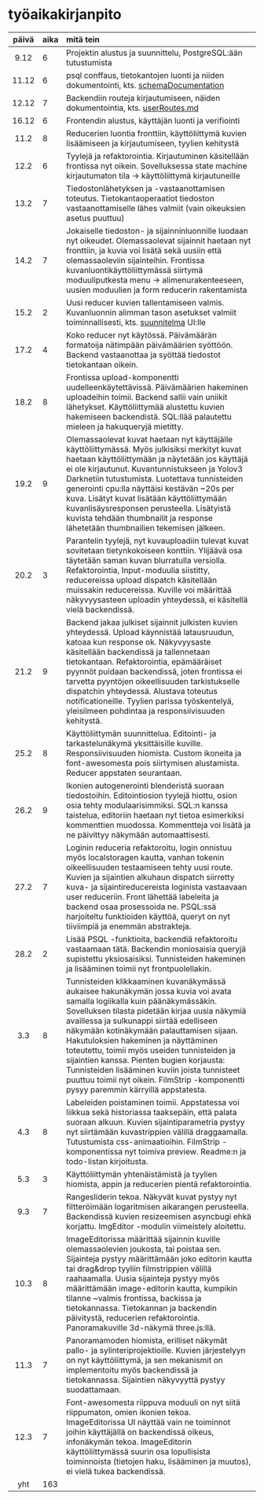 
# työaikakirjanpito

| päivä | aika | mitä tein  |
| :----:|:-----| :-----|
| 9.12 | 6| Projektin alustus ja suunnittelu, PostgreSQL:ään tutustumista |
| 11.12| 6 | psql conffaus, tietokantojen luonti ja niiden dokumentointi, kts. [schemaDocumentation](./psql/schemaDocumentation.md)|
| 12.12 | 7 | Backendiin routeja kirjautumiseen, näiden dokumentointia, kts. [userRoutes.md](./backend/userRoutes.md)
| 16.12 | 6 | Frontendin alustus, käyttäjän luonti ja verifiointi
| 11.2 | 8 | Reducerien luontia fronttiin, käyttöliittymä kuvien lisäämiseen ja kirjautumiseen, tyylien kehitystä
| 12.2 | 6 | Tyylejä ja refaktorointia. Kirjautuminen käsitellään frontissa nyt oikein. Sovelluksessa state machine kirjautumaton tila -> käyttöliittymä kirjautuneille
| 13.2 | 7 | Tiedostonlähetyksen ja -vastaanottamisen toteutus. Tietokantaoperaatiot tiedoston vastaanottamiselle lähes valmiit (vain oikeuksien asetus puuttuu)
| 14.2 | 7 | Jokaiselle tiedoston- ja sijainninluonnille luodaan nyt oikeudet. Olemassaolevat sijainnit haetaan nyt fronttiin, ja kuvia voi lisätä sekä uusiin että olemassaoleviin sijainteihin. Frontissa kuvanluontikäyttöliittymässä siirtymä moduuliputkesta menu -> alimenurakenteeseen, uusien moduulien ja form reducerin rakentamista
| 15.2 | 2 | Uusi reducer kuvien tallentamiseen valmis. Kuvanluonnin alimman tason asetukset valmiit toiminnallisesti, kts. [suunnitelma](./frontend/UI/DialogFlowForFileUpload.md) UI:lle
| 17.2 | 4 | Koko reducer nyt käytössä. Päivämäärän formatoija nätimpään päivämäärien syöttöön. Backend vastaanottaa ja syöttää tiedostot tietokantaan oikein.
| 18.2 | 8 | Frontissa upload-komponentti uudelleenkäytettävissä. Päivämäärien hakeminen uploadeihin toimii. Backend sallii vain uniikit lähetykset. Käyttöliittymää alustettu kuvien hakemiseen backendistä. SQL:llää palautettu mieleen ja hakuqueryjä mietitty.
| 19.2 | 9 | Olemassaolevat kuvat haetaan nyt käyttäjälle käyttöliittymässä. Myös julkisiksi merkityt kuvat haetaan käyttöliittymään ja näytetään jos käyttäjä ei ole kirjautunut. Kuvantunnistukseen ja Yolov3 Darknetiin tutustumista. Luotettava tunnisteiden generointi cpu:lla näyttäisi kestävän ~20s per kuva. Lisätyt kuvat lisätään käyttöliittymään kuvanlisäysresponsen perusteella. Lisätyistä kuvista tehdään thumbnailit ja response lähetetään thumbnailien tekemisen jälkeen.
| 20.2 | 3 | Parantelin tyylejä, nyt kuvauploadiin tulevat kuvat sovitetaan tietynkokoiseen konttiin. Ylijäävä osa täytetään saman kuvan blurratulla versiolla. Refaktorointia, Input-moduulia siistitty, reducereissa upload dispatch käsitellään muissakin reducereissa. Kuville voi määrittää näkyvyysasteen uploadin yhteydessä, ei käsitellä vielä backendissä. 
| 21.2 | 9 | Backend jakaa julkiset sijainnit julkisten kuvien yhteydessä. Upload käynnistää latausruudun, katoaa kun response ok. Näkyvyysaste käsitellään backendissä ja tallennetaan tietokantaan. Refaktorointia, epämääräiset pyynnöt puidaan backendissä, joten frontissa ei tarvetta pyyntöjen oikeellisuuden tarkistukselle dispatchin yhteydessä. Alustava toteutus notificationeille. Tyylien parissa työskentelyä, yleisilmeen pohdintaa ja responsiivisuuden kehitystä.
| 25.2 | 8 | Käyttöliittymän suunnittelua. Editointi- ja tarkastelunäkymä yksittäisille kuville. Responsiivisuuden hiomista. Custom ikoneita ja font-awesomesta pois siirtymisen alustamista. Reducer appstaten seurantaan.
| 26.2 | 9 | Ikonien autogenerointi blenderistä suoraan tiedostoihin. Editointiosion tyylejä hiottu, osion osia tehty modulaarisimmiksi. SQL:n kanssa taistelua, editoriin haetaan nyt tietoa esimerkiksi kommenttien muodossa. Kommentteja voi lisätä ja ne päivittyy näkymään automaattisesti.
| 27.2 | 7 | Loginin reduceria refaktoroitu, login onnistuu myös localstoragen kautta, vanhan tokenin oikeellisuuden testaamiseen tehty uusi route. Kuvien ja sijaintien alkuhaun dispatch siirretty kuva- ja sijaintireducereista loginista vastaavaan user reduceriin. Front lähettää labeleita ja backend osaa prosessoida ne. PSQL:ssä harjoiteltu funktioiden käyttöä, queryt on nyt tiiviimpiä ja enemmän abstrakteja.
| 28.2 | 2 | Lisää PSQL -funktioita, backendiä refaktoroitu vastaamaan tätä. Backendin moniosaisia queryjä supistettu yksiosaisiksi. Tunnisteiden hakeminen ja lisääminen toimii nyt frontpuolellakin.
| 3.3 | 8 | Tunnisteiden klikkaaminen kuvanäkymässä aukaisee hakunäkymän jossa kuvia voi avata samalla logiikalla kuin päänäkymässäkin. Sovelluksen tilasta pidetään kirjaa uusia näkymiä availlessa ja sulkunappi siirtää edelliseen näkymään kotinäkymään palauttamisen sijaan. Hakutuloksien hakeminen ja näyttäminen toteutettu, toimii myös useiden tunnisteiden ja sijaintien kanssa. Pienten bugien korjausta: Tunnisteiden lisääminen kuviin joista tunnisteet puuttuu toimii nyt oikein. FilmStrip -komponentti pysyy paremmin kärryillä appstatesta.
| 4.3 | 8 | Labeleiden poistaminen toimii. Appstatessa voi liikkua sekä historiassa taaksepäin, että palata suoraan alkuun. Kuvien sijaintiparametria pystyy nyt siirtämään kuvastrippien välillä draggaamalla. Tutustumista css-animaatioihin. FilmStrip -komponentissa nyt toimiva preview. Readme:n ja todo-listan kirjoitusta.
| 5.3 | 3 | Käyttöliittymän yhtenäistämistä ja tyylien hiomista, appin ja reducerien pientä refaktorointia.
| 9.3 | 7 | Rangesliderin tekoa. Näkyvät kuvat pystyy nyt filtteröimään logaritmisen aikarangen perusteella. Backendissä kuvien resizeemisen asyncbugi ehkä korjattu. ImgEditor -modulin viimeistely aloitettu.
| 10.3 | 8 | ImageEditorissa määrittää sijainnin kuville olemassaolevien joukosta, tai poistaa sen. Sijainteja pystyy määrittämään joko editorin kautta tai drag&drop tyyliin filmstrippien välillä raahaamalla. Uusia sijainteja pystyy myös määrittämään image-editorin kautta, kumpikin tilanne ~valmis frontissa, backissa ja tietokannassa. Tietokannan ja backendin päivitystä, reducerien refaktorointia. Panoramakuville 3d-näkymä three.js:llä.
| 11.3 | 7 | Panoramamoden hiomista, erilliset näkymät pallo- ja sylinteriprojektioille. Kuvien järjestelyyn on nyt käyttöliittymä, ja sen mekanismit on implementoitu myös backendissä ja tietokannassa. Sijaintien näkyvyyttä pystyy suodattamaan.
| 12.3 | 7 | Font-awesomesta riippuva moduuli on nyt siitä riippumaton, omien ikonien tekoa. ImageEditorissa UI näyttää vain ne toiminnot joihin käyttäjällä on backendissä oikeus, infonäkymän tekoa. ImageEditorin käyttöliittymässä suurin osa lopullisista toiminnoista (tietojen haku, lisääminen ja muutos), ei vielä tukea backendissä.
| yht   | 163 | | 

